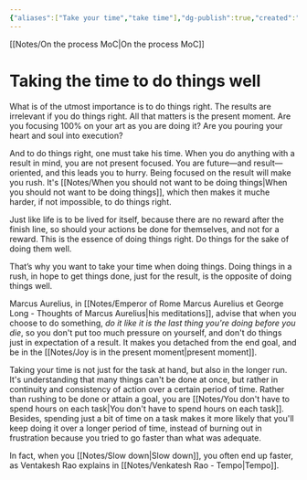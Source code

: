 ```yaml
---
{"aliases":["Take your time","take time"],"dg-publish":true,"created":"2022-06-28T23:30:00","permalink":"/notes/taking-the-time-to-do-things-well/","dgPassFrontmatter":true,"updated":"2025-04-18T12:04:25.067+02:00"}
---
```


[[Notes/On the process MoC\|On the process MoC]]
# Taking the time to do things well
What is of the utmost importance is to do things right. The results are irrelevant if you do things right. All that matters is the present moment. Are you focusing 100% on your art as you are doing it? Are you pouring your heart and soul into execution?

And to do things right, one must take his time. When you do anything with a result in mind, you are not present focused. You are future—and result—oriented, and this leads you to hurry. Being focused on the result will make you rush. It's [[Notes/When you should not want to be doing things\|When you should not want to be doing things]], which then makes it muche harder, if not impossible, to do things right.

Just like life is to be lived for itself, because there are no reward after the finish line, so should your actions be done for themselves, and not for a reward. This is the essence of doing things right. Do things for the sake of doing them well.

That’s why you want to take your time when doing things. Doing things in a rush, in hope to get things done, just for the result, is the opposite of doing things well.

Marcus Aurelius, in [[Notes/Emperor of Rome Marcus Aurelius et George Long - Thoughts of Marcus Aurelius\|his meditations]], advise that when you choose to do something, *do it like it is the last thing you're doing before you die*, so you don't put too much pressure on yourself, and don't do things just in expectation of a result. It makes you detached from the end goal, and be in the [[Notes/Joy is in the present moment\|present moment]].

Taking your time is not just for the task at hand, but also in the longer run. It's understanding that many things can't be done at once, but rather in continuity and consistency of action over a certain period of time. Rather than rushing to be done or attain a goal, you are [[Notes/You don't have to spend hours on each task\|You don't have to spend hours on each task]]. 
Besides, spending just a bit of time on a task makes it more likely that you'll keep doing it over a longer period of time, instead of burning out in frustration because you tried to go faster than what was adequate.

In fact, when you [[Notes/Slow down\|Slow down]], you often end up faster, as Ventakesh Rao explains in [[Notes/Venkatesh Rao - Tempo\|Tempo]].